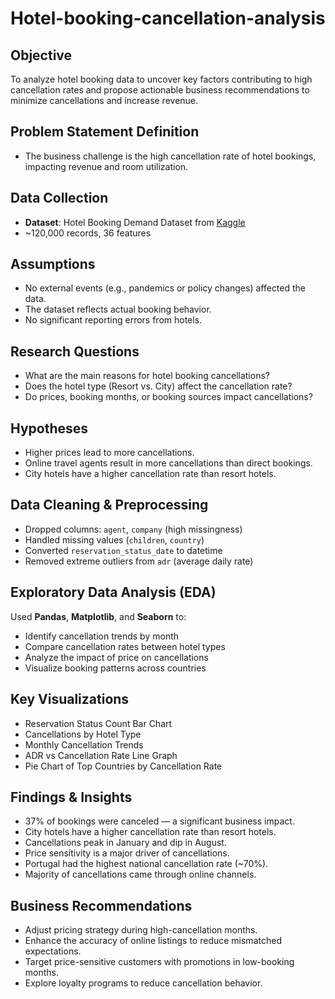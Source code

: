 # Hotel-booking-cancellation-analysis
## Objective
To analyze hotel booking data to uncover key factors contributing to high cancellation rates and propose actionable business recommendations to minimize cancellations and increase revenue.

## Problem Statement Definition

- The business challenge is the high cancellation rate of hotel bookings, impacting revenue and room utilization.

## Data Collection

- **Dataset**: Hotel Booking Demand Dataset from [Kaggle](https://www.kaggle.com/datasets/jessemostipak/hotel-booking-demand)
- ~120,000 records, 36 features

## Assumptions

- No external events (e.g., pandemics or policy changes) affected the data.
- The dataset reflects actual booking behavior.
- No significant reporting errors from hotels.

## Research Questions

- What are the main reasons for hotel booking cancellations?
- Does the hotel type (Resort vs. City) affect the cancellation rate?
- Do prices, booking months, or booking sources impact cancellations?

## Hypotheses

- Higher prices lead to more cancellations.
- Online travel agents result in more cancellations than direct bookings.
- City hotels have a higher cancellation rate than resort hotels.

## Data Cleaning & Preprocessing

- Dropped columns: `agent`, `company` (high missingness)
- Handled missing values (`children`, `country`)
- Converted `reservation_status_date` to datetime
- Removed extreme outliers from `adr` (average daily rate)

## Exploratory Data Analysis (EDA)

Used **Pandas**, **Matplotlib**, and **Seaborn** to:

- Identify cancellation trends by month
- Compare cancellation rates between hotel types
- Analyze the impact of price on cancellations
- Visualize booking patterns across countries

## Key Visualizations

- Reservation Status Count Bar Chart
- Cancellations by Hotel Type
- Monthly Cancellation Trends
- ADR vs Cancellation Rate Line Graph
- Pie Chart of Top Countries by Cancellation Rate

## Findings & Insights

- 37% of bookings were canceled — a significant business impact.
- City hotels have a higher cancellation rate than resort hotels.
- Cancellations peak in January and dip in August.
- Price sensitivity is a major driver of cancellations.
- Portugal had the highest national cancellation rate (~70%).
- Majority of cancellations came through online channels.

## Business Recommendations

- Adjust pricing strategy during high-cancellation months.
- Enhance the accuracy of online listings to reduce mismatched expectations.
- Target price-sensitive customers with promotions in low-booking months.
- Explore loyalty programs to reduce cancellation behavior.







